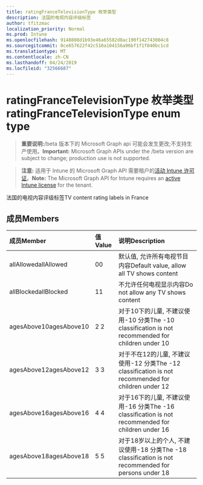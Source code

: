 ```yaml
---
title: ratingFranceTelevisionType 枚举类型
description: 法国的电视内容评级标签
author: tfitzmac
localization_priority: Normal
ms.prod: Intune
ms.openlocfilehash: 9148808d1b93e46a65582d8ac190f142743004c8
ms.sourcegitcommit: 0ce657622f42c510a104156a96bf1f1f040bc1cd
ms.translationtype: MT
ms.contentlocale: zh-CN
ms.lasthandoff: 04/24/2019
ms.locfileid: "32566687"
---
```

# <a name="ratingfrancetelevisiontype-enum-type"></a><span data-ttu-id="c721e-103">ratingFranceTelevisionType 枚举类型</span><span class="sxs-lookup"><span data-stu-id="c721e-103">ratingFranceTelevisionType enum type</span></span>

> <span data-ttu-id="c721e-104">**重要说明:**/beta 版本下的 Microsoft Graph api 可能会发生更改;不支持生产使用。</span><span class="sxs-lookup"><span data-stu-id="c721e-104">**Important:** Microsoft Graph APIs under the /beta version are subject to change; production use is not supported.</span></span>

> <span data-ttu-id="c721e-105">**注意:** 适用于 Intune 的 Microsoft Graph API 需要租户的[活动 Intune 许可证](https://go.microsoft.com/fwlink/?linkid=839381)。</span><span class="sxs-lookup"><span data-stu-id="c721e-105">**Note:** The Microsoft Graph API for Intune requires an [active Intune license](https://go.microsoft.com/fwlink/?linkid=839381) for the tenant.</span></span>

<span data-ttu-id="c721e-106">法国的电视内容评级标签</span><span class="sxs-lookup"><span data-stu-id="c721e-106">TV content rating labels in France</span></span>

## <a name="members"></a><span data-ttu-id="c721e-107">成员</span><span class="sxs-lookup"><span data-stu-id="c721e-107">Members</span></span>
|<span data-ttu-id="c721e-108">成员</span><span class="sxs-lookup"><span data-stu-id="c721e-108">Member</span></span>|<span data-ttu-id="c721e-109">值</span><span class="sxs-lookup"><span data-stu-id="c721e-109">Value</span></span>|<span data-ttu-id="c721e-110">说明</span><span class="sxs-lookup"><span data-stu-id="c721e-110">Description</span></span>|
|:---|:---|:---|
|<span data-ttu-id="c721e-111">allAllowed</span><span class="sxs-lookup"><span data-stu-id="c721e-111">allAllowed</span></span>|<span data-ttu-id="c721e-112">0</span><span class="sxs-lookup"><span data-stu-id="c721e-112">0</span></span>|<span data-ttu-id="c721e-113">默认值, 允许所有电视节目内容</span><span class="sxs-lookup"><span data-stu-id="c721e-113">Default value, allow all TV shows content</span></span>|
|<span data-ttu-id="c721e-114">allBlocked</span><span class="sxs-lookup"><span data-stu-id="c721e-114">allBlocked</span></span>|<span data-ttu-id="c721e-115">1</span><span class="sxs-lookup"><span data-stu-id="c721e-115">1</span></span>|<span data-ttu-id="c721e-116">不允许任何电视显示内容</span><span class="sxs-lookup"><span data-stu-id="c721e-116">Do not allow any TV shows content</span></span>|
|<span data-ttu-id="c721e-117">agesAbove10</span><span class="sxs-lookup"><span data-stu-id="c721e-117">agesAbove10</span></span>|<span data-ttu-id="c721e-118">2 </span><span class="sxs-lookup"><span data-stu-id="c721e-118">2</span></span>|<span data-ttu-id="c721e-119">对于10下的儿童, 不建议使用-10 分类</span><span class="sxs-lookup"><span data-stu-id="c721e-119">The -10 classification is not recommended for children under 10</span></span>|
|<span data-ttu-id="c721e-120">agesAbove12</span><span class="sxs-lookup"><span data-stu-id="c721e-120">agesAbove12</span></span>|<span data-ttu-id="c721e-121">3 </span><span class="sxs-lookup"><span data-stu-id="c721e-121">3</span></span>|<span data-ttu-id="c721e-122">对于不在12的儿童, 不建议使用-12 分类</span><span class="sxs-lookup"><span data-stu-id="c721e-122">The -12 classification is not recommended for children under 12</span></span>|
|<span data-ttu-id="c721e-123">agesAbove16</span><span class="sxs-lookup"><span data-stu-id="c721e-123">agesAbove16</span></span>|<span data-ttu-id="c721e-124">4 </span><span class="sxs-lookup"><span data-stu-id="c721e-124">4</span></span>|<span data-ttu-id="c721e-125">对于16下的儿童, 不建议使用-16 分类</span><span class="sxs-lookup"><span data-stu-id="c721e-125">The -16 classification is not recommended for children under 16</span></span>|
|<span data-ttu-id="c721e-126">agesAbove18</span><span class="sxs-lookup"><span data-stu-id="c721e-126">agesAbove18</span></span>|<span data-ttu-id="c721e-127">5 </span><span class="sxs-lookup"><span data-stu-id="c721e-127">5</span></span>|<span data-ttu-id="c721e-128">对于18岁以上的个人, 不建议使用-18 分类</span><span class="sxs-lookup"><span data-stu-id="c721e-128">The -18 classification is not recommended for persons under 18</span></span>|





